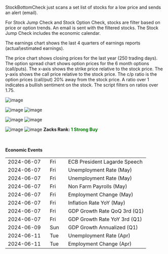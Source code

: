 StockBottomCheck just scans a set list of stocks for a low price and sends an alert (email).


For Stock Jump Check and Stock Option Check, stocks are filter based on price or option trends. An email is sent with the filtered stocks. The Stock Jump Check includes the economic calendar.

The earnings chart shows the last 4 quarters of earnings reports (actual\estimated earnings).

The price chart shows closing prices for the last year (250 trading days).
The option spread chart shows option prices for the 6 month options (call/puts). The x-axis shows the strike price relative to the stock price. The y-axis shows the call price relative to the stock price. The c/p ratio is the option prices (call/put) 20% away from the stock price. A ratio over 1 indicates a bullish sentiment on the stock. The script filters on ratios over 1.75.
  
![image](https://github.com/mjwaddell1/Python/assets/35202179/70c67d5d-fdae-4aae-8c8b-f15552a8777b)<br/>

![image](https://github.com/mjwaddell1/Python/assets/35202179/f11af1e6-14ab-43c1-938a-930739a9b23c)
![image](https://github.com/mjwaddell1/Python/assets/35202179/1ca8ae58-b359-4593-bedd-79fbc32c12d4)<br/>

![image](https://github.com/mjwaddell1/Python/assets/35202179/f11af1e6-14ab-43c1-938a-930739a9b23c)
![image](https://github.com/mjwaddell1/Python/assets/35202179/63ba1e76-0e10-4ebd-b106-f7de19078c6a)<br/>

![image](https://github.com/mjwaddell1/Python/assets/35202179/f11af1e6-14ab-43c1-938a-930739a9b23c)
![image](https://github.com/mjwaddell1/Python/assets/35202179/f11af1e6-14ab-43c1-938a-930739a9b23c)
<b>Zacks Rank: <font color="green">1 Strong Buy</font></b>

<br/><br/><b>Economic Events</b>
<table>
<tr><td>2024-06-07</td><td>&nbsp;&nbsp;&nbsp;Fri</td><td>&nbsp;&nbsp;&nbsp;ECB President Lagarde Speech</td></tr>
<tr><td>2024-06-07</td><td>&nbsp;&nbsp;&nbsp;Fri</td><td>&nbsp;&nbsp;&nbsp;Unemployment Rate (May)</td></tr>
<tr><td>2024-06-07</td><td>&nbsp;&nbsp;&nbsp;Fri</td><td>&nbsp;&nbsp;&nbsp;Unemployment Rate (May)</td></tr>
<tr><td>2024-06-07</td><td>&nbsp;&nbsp;&nbsp;Fri</td><td>&nbsp;&nbsp;&nbsp;Non Farm Payrolls (May)</td></tr>
<tr><td>2024-06-07</td><td>&nbsp;&nbsp;&nbsp;Fri</td><td>&nbsp;&nbsp;&nbsp;Employment Change (May)</td></tr>
<tr><td>2024-06-07</td><td>&nbsp;&nbsp;&nbsp;Fri</td><td>&nbsp;&nbsp;&nbsp;Inflation Rate YoY (May)</td></tr>
<tr><td>2024-06-07</td><td>&nbsp;&nbsp;&nbsp;Fri</td><td>&nbsp;&nbsp;&nbsp;GDP Growth Rate QoQ 3rd (Q1)</td></tr>
<tr><td>2024-06-07</td><td>&nbsp;&nbsp;&nbsp;Fri</td><td>&nbsp;&nbsp;&nbsp;GDP Growth Rate YoY 3rd (Q1)</td></tr>
<tr><td>2024-06-09</td><td>&nbsp;&nbsp;&nbsp;Sun</td><td>&nbsp;&nbsp;&nbsp;GDP Growth Annualized (Q1)</td></tr>
<tr><td>2024-06-11</td><td>&nbsp;&nbsp;&nbsp;Tue</td><td>&nbsp;&nbsp;&nbsp;Unemployment Rate (Apr)</td></tr>
<tr><td>2024-06-11</td><td>&nbsp;&nbsp;&nbsp;Tue</td><td>&nbsp;&nbsp;&nbsp;Employment Change (Apr)</td></tr>
</table>
